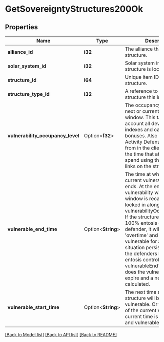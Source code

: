 # GetSovereigntyStructures200Ok

## Properties

Name | Type | Description | Notes
------------ | ------------- | ------------- | -------------
**alliance_id** | **i32** | The alliance that owns the structure.  | 
**solar_system_id** | **i32** | Solar system in which the structure is located.  | 
**structure_id** | **i64** | Unique item ID for this structure. | 
**structure_type_id** | **i32** | A reference to the type of structure this is.  | 
**vulnerability_occupancy_level** | Option<**f32**> | The occupancy level for the next or current vulnerability window. This takes into account all development indexes and capital system bonuses. Also known as Activity Defense Multiplier from in the client. It increases the time that attackers must spend using their entosis links on the structure.  | [optional]
**vulnerable_end_time** | Option<**String**> | The time at which the next or current vulnerability window ends. At the end of a vulnerability window the next window is recalculated and locked in along with the vulnerabilityOccupancyLevel. If the structure is not in 100% entosis control of the defender, it will go in to 'overtime' and stay vulnerable for as long as that situation persists. Only once the defenders have 100% entosis control and has the vulnerableEndTime passed does the vulnerability interval expire and a new one is calculated.  | [optional]
**vulnerable_start_time** | Option<**String**> | The next time at which the structure will become vulnerable. Or the start time of the current window if current time is between this and vulnerableEndTime.  | [optional]

[[Back to Model list]](../README.md#documentation-for-models) [[Back to API list]](../README.md#documentation-for-api-endpoints) [[Back to README]](../README.md)


